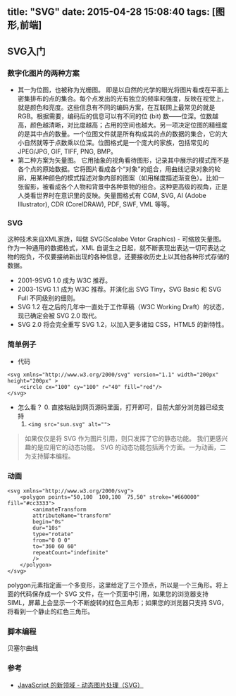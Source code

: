 title: "SVG"
date: 2015-04-28 15:08:40
tags: [图形,前端]
---

SVG入门
-----

### 数字化图片的两种方案
* 其一为位图，也被称为光栅图。
    即是以自然的光学的眼光将图片看成在平面上密集排布的点的集合。每个点发出的光有独立的频率和强度，反映在视觉上，就是颜色和亮度。这些信息有不同的编码方案，在互联网上最常见的就是 RGB。根据需要，编码后的信息可以有不同的位 (bit) 数——位深。位数越高，颜色越清晰，对比度越高；占用的空间也越大。另一项决定位图的精细度的是其中点的数量。一个位图文件就是所有构成其的点的数据的集合，它的大小自然就等于点数乘以位深。位图格式是一个庞大的家族，包括常见的 JPEG/JPG, GIF, TIFF, PNG, BMP。
* 第二种方案为矢量图。
    它用抽象的视角看待图形，记录其中展示的模式而不是各个点的原始数据。它将图片看成各个“对象”的组合，用曲线记录对象的轮廓，用某种颜色的模式描述对象内部的图案（如用梯度描述渐变色）。比如一张留影，被看成各个人物和背景中各种景物的组合。这种更高级的视角，正是人类看世界时在意识里的反映。矢量图格式有 CGM, SVG, AI (Adobe Illustrator), CDR (CorelDRAW), PDF, SWF, VML 等等。

### SVG
这种技术来自XML家族，叫做 SVG(Scalabe Vetor Graphics) - 可缩放矢量图。作为一种通用的数据格式，XML 自诞生之日起，就不断表现出表达一切可表达之物的抱负，不仅要接纳新出现的各种信息，还要接收历史上以其他各种形式存储的数据。
- 2001-9SVG 1.0 成为 W3C 推荐。
- 2003-1SVG 1.1 成为 W3C 推荐。并演化出 SVG Tiny，SVG Basic 和 SVG Full 不同级别的细则。
- SVG 1.2 在之后的几年中一直处于工作草稿（W3C Working Draft）的状态，现已确定会被 SVG 2.0 取代。
- SVG 2.0 将会完全重写 SVG 1.2，以加入更多诸如 CSS，HTML5 的新特性。

### 简单例子
* 代码
```
<svg xmlns="http://www.w3.org/2000/svg" version="1.1" width="200px" height="200px" > 
    <circle cx="100" cy="100" r="40" fill="red"/> 
</svg>
```
* 怎么看？
    0. 直接粘贴到网页源码里面，打开即可，目前大部分浏览器已经支持
    1. `<img src="sun.svg" alt="">`

> 如果仅仅是将 SVG 作为图片引用，则只发挥了它的静态功能。
> 我们更感兴趣的是应用它的动态功能。
> SVG 的动态功能包括两个方面。一为动画，二为支持脚本编程。

### 动画
```
<svg xmlns="http://www.w3.org/2000/svg"> 
    <polygon points="50,100  100,100  75,50" stroke="#660000" fill="#cc3333"> 
        <animateTransform 
        attributeName="transform"
        begin="0s"
        dur="10s"
        type="rotate"
        from="0 0 0"
        to="360 60 60"
        repeatCount="indefinite" 
        /> 
    </polygon> 
</svg>
```
polygon元素指定画一个多变形，这里给定了三个顶点，所以是一个三角形。将上面的代码保存成一个 SVG 文件，在一个页面中引用，如果您的浏览器支持 SIML，屏幕上会显示一个不断旋转的红色三角形；如果您的浏览器只支持 SVG，将看到一个静止的红色三角形。

### 脚本编程
贝塞尔曲线

### 参考
* [JavaScript 的新领域 - 动态图片处理（SVG）](http://www.ibm.com/developerworks/cn/web/1107_pangjun_svgcanvas1/index.html)
